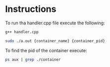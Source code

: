 # Instructions

To run tha handler.cpp file execute the following:

``` bash
g++ handler.cpp

sudo ./a.out {container_name} {container_pid}
```

To find the pid of the container execute:

```bash
ps aux | grep ./container
```

